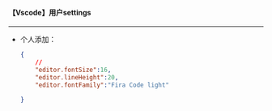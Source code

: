 #### 【Vscode】用户settings

-----------------------

*   个人添加：

    ```json
    {
        // 
        "editor.fontSize":16,
        "editor.lineHeight":20,
        "editor.fontFamily":"Fira Code light"
        
    }
    ```

    